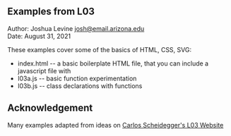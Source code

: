 Examples from L03
------------

Author: Joshua Levine [josh@email.arizona.edu](mailto:josh@email.arizona.edu)  
Date: August 31, 2021


These examples cover some of the basics of HTML, CSS, SVG:

* index.html -- a basic boilerplate HTML file, that you can include a javascript file with
* l03a.js -- basic function experimentation
* l03b.js -- class declarations with functions


## Acknowledgement

Many examples adapted from ideas on [Carlos Scheidegger's L03 Website](https://cscheid.net/courses/fall-2019/csc444/lectures/lecture3.html)
